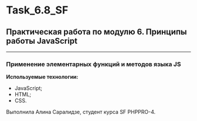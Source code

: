 # Task_6.8_SF


## Практическая работа по модулю 6. Принципы работы JavaScript
___
### Применение элементарных функций и методов языка JS


**Используемые технологии:**

- JavaScript;
- HTML;
- CSS.

Выполнила Алина Саралидзе, студент курса SF PHPPRO-4.